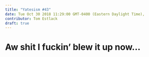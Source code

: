 ```yaml
---
title: "Yatesism #43"
date: Tue Oct 30 2018 11:29:00 GMT-0400 (Eastern Daylight Time),
contributor: Tom Estlack
draft: true
---
```

# Aw shit I fuckin’ blew it up now...
